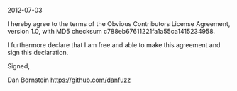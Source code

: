2012-07-03

I hereby agree to the terms of the Obvious Contributors License
Agreement, version 1.0, with MD5 checksum
c788eb67611221fa1a55ca1415234958.

I furthermore declare that I am free and able to make this agreement
and sign this declaration.

Signed,

Dan Bornstein
https://github.com/danfuzz
